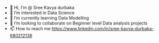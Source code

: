 - 👋 Hi, I’m @ Sree Kavya durbaka
- 👀 I’m interested in Data Science 
- 🌱 I’m currently learning Data Modelling 
- 💞️ I’m looking to collaborate on Beginner level Data analysis projects 
- 📫 How to reach me https://www.linkedin.com/in/sree-kavya-durbaka-680212138

<!---
SreeKavyadurbaka/SreeKavyadurbaka is a ✨ special ✨ repository because its `README.md` (this file) appears on your GitHub profile.
You can click the Preview link to take a look at your changes.
--->
